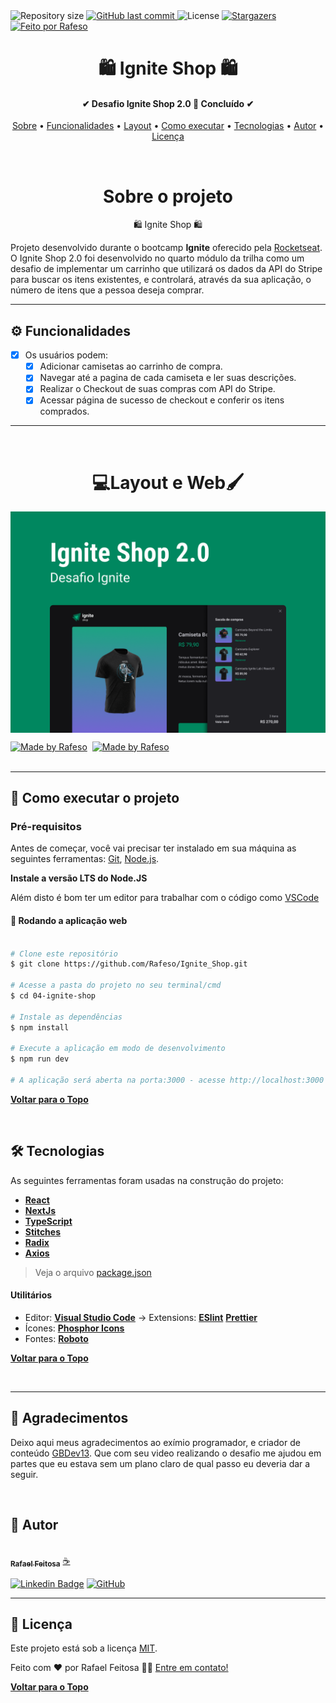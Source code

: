 <img alt="Repository size" src="https://img.shields.io/github/repo-size/Rafeso/Ignite_Shop">
  
  <a href="https://github.com/Rafeso/Ignite_Shop/commits/main">
    <img alt="GitHub last commit" src="https://img.shields.io/github/last-commit/Rafeso/Ignite_Shop">
  </a>
    
   <img alt="License" src="https://img.shields.io/badge/license-MIT-brightgreen">
   <a href="https://github.com/Rafeso/Ignite_Shop/stargazers">
    <img alt="Stargazers" src="https://img.shields.io/github/stars/Rafeso/Ignite_Shop?style=social">
  </a>

  <a href="https://www.linkedin.com/in/rafael-feitosa-618472241/">
    <img alt="Feito por Rafeso" src="https://img.shields.io/badge/Feito%20por-Rafeso-%237519C1">
 </a>

<h1 align="center">
    🛍 Ignite Shop 🛍
</h1>

<h4 align="center"> 
	✔  Desafio Ignite Shop 2.0 🚀 Concluído  ✔
</h4>

<p align="center">
 <a href="#sobre-o-projeto">Sobre</a> •
 <a href="#%EF%B8%8F-funcionalidades">Funcionalidades</a> •
 <a href="#layout-e-web-">Layout</a> • 
 <a href="#-como-executar-o-projeto">Como executar</a> • 
 <a href="#-tecnologias">Tecnologias</a> • 
 <a href="#-autor">Autor</a> • 
 <a href="#user-content--licença">Licença</a>
</p>

<br>

<h1 align='center'>Sobre o projeto</h1>

<p align='center'>🛍 Ignite Shop 🛍</p>

Projeto desenvolvido durante o bootcamp **Ignite** oferecido pela [Rocketseat](https://lp.rocketseat.com.br/ignite).
O Ignite Shop 2.0 foi desenvolvido no quarto módulo da trilha como um desafio de implementar um carrinho que utilizará os dados da API do Stripe para buscar os itens existentes, e controlará, através da sua aplicação, o número de itens que a pessoa deseja comprar.

---

## ⚙️ Funcionalidades

- [x] Os usuários podem:
  - [x] Adicionar camisetas ao carrinho de compra.
  - [x] Navegar até a pagina de cada camiseta e ler suas descrições.
  - [x] Realizar o Checkout de suas compras com API do Stripe.
  - [x] Acessar página de sucesso de checkout e conferir os itens comprados.

---

<br>

<h1 align='center'>💻Layout e Web🖌</h1>

<p align="center" style='display:flex; gap:1rem; width="100%"'>
  <img alt="Ignite Shop Preview" title="#home_page" src="./.github/Capa.png" width="100%">
</p>

<div style="display: flex; gap: 0.5rem;">
  <a href="https://www.figma.com/file/nGKaMF5WWuObeFvVWenjs2/Ignite-Shop-2.0-(Copy)?node-id=0%3A1&t=VCDuz8PTlD5CnF9l-1">
    <img alt="Made by Rafeso" src="https://img.shields.io/badge/Acessar%20Layout%20-Figma-%2304D361">
  </a>
  <a href="https://ignite-shop-rafeso.vercel.app/">
    <img alt="Made by Rafeso" src="https://img.shields.io/badge/Acessar%20%20-Web-%2304D361">
  </a>
</div>

<br>

---

## 🚀 Como executar o projeto

### Pré-requisitos

Antes de começar, você vai precisar ter instalado em sua máquina as seguintes ferramentas:
[Git](https://git-scm.com), [Node.js](https://nodejs.org/en/).

**Instale a versão LTS do Node.JS**

Além disto é bom ter um editor para trabalhar com o código como [VSCode](https://code.visualstudio.com/)

#### 🧭 Rodando a aplicação web

```bash

# Clone este repositório
$ git clone https://github.com/Rafeso/Ignite_Shop.git

# Acesse a pasta do projeto no seu terminal/cmd
$ cd 04-ignite-shop

# Instale as dependências
$ npm install

# Execute a aplicação em modo de desenvolvimento
$ npm run dev

# A aplicação será aberta na porta:3000 - acesse http://localhost:3000

```

<a href="#-----ignite-shop-">**Voltar para o Topo**</a>


<br>

## 🛠 Tecnologias

As seguintes ferramentas foram usadas na construção do projeto:

- **[React](https://pt-br.reactjs.org/)**
- **[NextJs](https://nextjs.org/)**
- **[TypeScript](https://www.typescriptlang.org/)**
- **[Stitches](https://stitches.dev/)**
- **[Radix](https://www.radix-ui.com/)**
- **[Axios](https://axios-http.com/)**

> Veja o arquivo [package.json](https://github.com/Rafeso/github_blog/blob/main/package.json)

#### [](https://github.com/Rafeso/Ignite_Shop#utilit%C3%A1rios)**Utilitários**

- Editor: **[Visual Studio Code](https://code.visualstudio.com/)** → Extensions: **[ESlint](https://eslint.org/)** **[Prettier](https://prettier.io/)**
- Ícones: **[Phosphor Icons](https://phosphoricons.com/)**
- Fontes: **[Roboto](https://fonts.google.com/specimen/Roboto?query=Roboto)**

<a href="#-----ignite-shop-">**Voltar para o Topo**</a>

<br>

---

## 🤝 Agradecimentos

Deixo aqui meus agradecimentos ao exímio programador, e criador de conteúdo [GBDev13](https://github.com/GBDev13). Que com seu video realizando o desafio me ajudou em partes que eu estava sem um plano claro de qual passo eu deveria dar a seguir.

<br>

## 🦸 Autor

<a href="https://github.com/Rafeso">
 <img src="https://camo.githubusercontent.com/e01364e2c1c63050f5f68950a1296bcf128f87637fc9994d32d899fd65fbb73e/68747470733a2f2f6d656469612e646973636f72646170702e6e65742f6174746163686d656e74732f313030313537363837393531393730333037332f313030313537373836343432363136383532312f676966676974312e706e673f77696474683d363736266865696768743d363736" width="150px;" alt=""/>
 <br />
 <sub><b>Rafael Feitosa</b></sub></a> <a href="#">☕</a>
 <br />
 
 [![Linkedin Badge](https://img.shields.io/badge/-Rafael-blue?style=flat-square&logo=Linkedin&logoColor=white&link=https://www.linkedin.com/in/rafael-feitosa-618472241/)](https://www.linkedin.com/in/rafael-feitosa-618472241/) 
[![GitHub](https://img.shields.io/badge/github-%23121011.svg?style=flat-squarew&logo=github&logoColor=white%link=https://github.com/Rafeso)](https://github.com/Rafeso)

---

## 📝 Licença

Este projeto está sob a licença [MIT](./LICENSE).

Feito com ❤️ por Rafael Feitosa 👋🏽 [Entre em contato!](https://www.linkedin.com/in/rafael-feitosa-618472241/)

<a href="#-----ignite-shop-">**Voltar para o Topo**</a>

